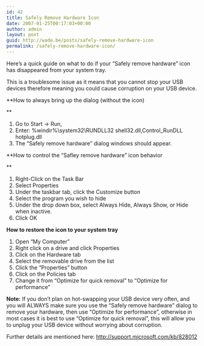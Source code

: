 ```yaml
---
id: 42
title: Safely Remove Hardware Icon
date: 2007-01-25T00:17:03+00:00
author: admin
layout: post
guid: http://wade.be/posts/safely-remove-hardware-icon
permalink: /safely-remove-hardware-icon/
---
```

<p class="lead">
  Here&#8217;s a quick guide on what to do if your &#8220;Safely remove hardware&#8221; icon has disappeared from your system tray.
</p>

This is a troublesome issue as it means that you cannot stop your USB devices therefore meaning you could cause corruption on your USB device.

**How to always bring up the dialog (without the icon)
  
** 

  1. Go to Start -> Run,
  2. Enter: %windir%\system32\RUNDLL32 shell32.dll,Control_RunDLL hotplug.dll
  3. The &#8220;Safely remove hardware&#8221; dialog windows should appear.

**How to control the &#8220;Safley remove hardware&#8221; icon behavior
  
** 

  1. Right-Click on the Task Bar
  2. Select Properties
  3. Under the taskbar tab, click the Customize button
  4. Select the program you wish to hide
  5. Under the drop down box, select Always Hide, Always Show, or Hide when inactive.
  6. Click OK

**How to restore the icon to your system tray**

  1. Open &#8220;My Computer&#8221;
  2. Right click on a drive and click Properties
  3. Click on the Hardware tab
  4. Select the removable drive from the list
  5. Click the &#8220;Properties&#8221; button
  6. Click on the Policies tab
  7. Change it from &#8220;Optimize for quick removal&#8221; to &#8220;Optimize for performance&#8221;

**Note:** If you don&#8217;t plan on hot-swapping your USB device very often, and you will ALWAYS make sure you use the &#8220;Safely remove hardware&#8221; dialog to remove your hardware, then use &#8220;Optimize for performance&#8221;, otherwise in most cases it is best to use &#8220;Optimize for quick removal&#8221;, this will allow you to unplug your USB device without worrying about corruption.

Further details are mentioned here: <http://support.microsoft.com/kb/828012>